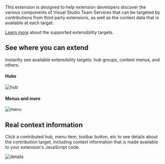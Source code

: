 This extension is designed to help extension developers discover the various components of Visual Studio Team Services that can be targeted by contributions from third party extensions, as well as the context data that is available at each target.

[Learn more](https://www.visualstudio.com/docs/integrate/extensions/reference/targets/overview) about the supported extensibility targets.

## See where you can extend

Instantly see available extensibility targets: hub groups, context menus, and others.

#### Hubs

![hub](images/hub-point.png)

#### Menus and more

![menu](images/menu-point-2.png)

## Real context information

Click a contributed hub, menu item, toolbar button, etc to see details about the contribution target, including context information that is made available to your extension's JavaScript code.

![details](images/point-details-2.png)
